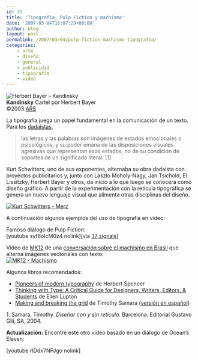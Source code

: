 ```yaml
---
id: 33
title: 'Tipografía, Pulp Fiction y machismo'
date: '2007-03-04T16:07:29+00:00'
author: blog
layout: post
permalink: /2007/03/04/pulp-fiction-machismo-tipografia/
categories:
    - arte
    - diseño
    - general
    - publicidad
    - tipografí­a
    - video
---
```


![Herbert Bayer - Kandinsky](/blog/wp-content/uploads/2007/03/bayer.jpg)  
**Kandinsky** Cartel por Herbert Bayer  
©2003 [ARS](http://www.arsny.com/)

La tipografí­a juega un papel fundamental en la comunicación de un texto. Para los [dadaí­stas](http://en.wikipedia.org/wiki/Dada "DadÃ¡ en Wikipedia"),

> las letras y las palabras son imágenes de estados emocionales o psicológicos, y su poder emana de las disposiciones visuales agresivas que representan esos estados, no de su condición de soportes de un significado literal. \[1\]

Kurt Schwitters, uno de sus exponentes, alternaba su obra dadaí­sta con proyectos publicitarios y, junto con Laszlo Moholy-Nagy, Jan Tsichold, El Lissitzky, Herbert Bayer y otros, da inicio a lo que luego se conocerá como diseño gráfico. A partir de la experimentación con la retí­cula tipográfica se genera un nuevo lenguaje visual que alimenta otras disciplinas del diseño.

[![Kurt Schwitters - Merz](/blog/wp-content/uploads/2007/03/merz.jpg)  ](http://www.mauriciogiraldo.com/blog/2007/03/04/pulp-fiction-machismo-tipografia/kurt-schwitters-merz/ "Kurt Schwitters - Merz")

A continuación algunos ejemplos del uso de tipografía en video:

Famoso diálogo de Pulp Fiction:  
\[youtube syf8olcM0z4 nolink\]\[ví­a [37 signals](http://www.37signals.com/svn/posts/298-animation-of-a-samuel-l-jackson-pulp-fiction-speech-in-type)\]

Video de [MK12](http://media2.mk12.com/v6/mk12_v6_index.html "sitio web MK12") de una [conversación sobre el machismo en Brasil](http://media2.mk12.com/v5_qt_html/2003/brazil.html "clic para ver el video") que alterna imágenes vectoriales con texto:  
[![MK12 - Machismo](/blog/wp-content/uploads/2007/03/mk12.jpg)](http://media2.mk12.com/v5_qt_html/2003/brazil.html "clic para ver el video")

Algunos libros recomendados:

- [Pioneers of modern typography](http://www.amazon.com/gp/product/0262693038/102-4171447-4860126?ie=UTF8&tag=maurigiral-20&linkCode=xm2&camp=1789&creativeASIN=0262693038 "clic para ver el libro en Amazon") de Herbert Spencer
- [Thinking with Type: A Critical Guide for Designers, Writers, Editors, &amp; Students](http://www.amazon.com/gp/product/1568984480/102-4171447-4860126?ie=UTF8&tag=maurigiral-20&linkCode=xm2&camp=1789&creativeASIN=1568984480 "clic para ver el libro en Amazon") de Ellen Lupton
- [Making and breaking the grid](http://www.amazon.com/gp/product/1564968936/102-4171447-4860126?ie=UTF8&tag=maurigiral-20&linkCode=xm2&camp=1789&creativeASIN=1564968936 "clic para ver el libro en Amazon") de Timothy Samara ([versión en español](http://www.ggili.com/ficha_amp.cfm?IDPUBLICACION=674))

1\. Samara, Timothy. *Diseñar con y sin retí­cula*. Barcelona: Editorial Gustavo Gili, SA, 2004.

**Actualización:** Encontré este otro video basado en un diálogo de Ocean’s Eleven:

\[youtube rIDdx7NPJgo nolink\]
